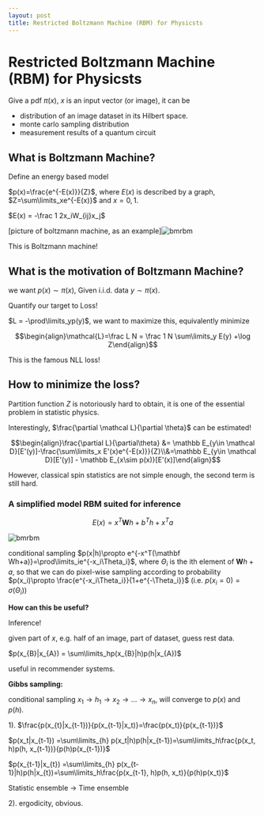 ```yaml
---
layout: post
title: Restricted Boltzmann Machine (RBM) for Physicsts
---
```

# Restricted Boltzmann Machine (RBM) for Physicsts

Give a pdf $\pi(x)$, $x$ is an input vector (or image), it can be

* distribution of an image dataset in its Hilbert space.
* monte carlo sampling distribution
* measurement results of a quantum circuit

## What is Boltzmann Machine?

Define an energy based model

$p(x)=\frac{e^{-E(x)}}{Z}$, where $E(x)$ is described by a graph, $Z=\sum\limits_xe^{-E(x)}$ and $x=0,1$.

$E(x) = -\frac 1 2x_iW_{ij}x_j$

[picture of boltzmann machine, as an example]![bmrbm](Figures/Handson/bmrbm.png)

This is Boltzmann machine!

## What is the motivation of Boltzmann Machine?

we want $p(x)\sim\pi(x)$, Given i.i.d. data $y\sim\pi(x)$.

Quantify our target to Loss!

$L = -\prod\limits_yp(y)$, we want to maximize this, equivalently minimize 

$$\begin{align}\mathcal{L}=\frac L N = \frac 1 N \sum\limits_y E(y) +\log Z\end{align}$$

This is the famous NLL loss!

## How to minimize the loss?

Partition function $Z$ is notoriously hard to obtain, it is one of the essential problem in statistic physics.

Interestingly, $\frac{\partial \mathcal L}{\partial \theta}$ can be estimated!

$$\begin{align}\frac{\partial L}{\partial\theta} &= \mathbb E_{y\in \mathcal D}[E'(y)]-\frac{\sum\limits_x E'(x)e^{-E(x)}}{Z}\\&=\mathbb E_{y\in \mathcal D}[E'(y)] - \mathbb E_{x\sim p(x)}[E'(x)]\end{align}$$

However, classical spin statistics are not simple enough, the second term is still hard.

### A simplified model RBM suited for inference

$$E(x) = x^T\mathbf Wh + b^Th +x^Ta$$

![bmrbm](Figures/Handson/rbmcompress.png)





conditional sampling $p(x|h)\propto e^{-x^T(\mathbf Wh+a)}=\prod\limits_ie^{-x_i\Theta_i}$, where $\Theta_i$ is the ith element of $\mathbf Wh+a$, so that we can do pixel-wise sampling according to probability $p(x_i)\propto \frac{e^{-x_i\Theta_i}}{1+e^{-\Theta_i}}$  (i.e. $p(x_i=0)=\sigma(\Theta_i)$)

**How can this be useful?**

Inference!

given part of $x$, e.g. half of an image, part of dataset, guess rest data.

$p(x_{B}|x_{A}) = \sum\limits_hp(x_{B}|h)p(h|x_{A})$

useful in recommender systems.

**Gibbs sampling:**

conditional sampling $x_1\rightarrow h_1\rightarrow x_2 \rightarrow \ldots\rightarrow x_n$, will converge to $p(x)$ and $p(h)$.

1). $\frac{p(x_{t}|x_{t-1})}{p(x_{t-1}|x_t)}=\frac{p(x_t)}{p(x_{t-1})}$

$p(x_t|x_{t-1}) =\sum\limits_{h} p(x_t|h)p(h|x_{t-1})=\sum\limits_h\frac{p(x_t, h)p(h, x_{t-1})}{p(h)p(x_{t-1})}$

$p(x_{t-1}|x_{t}) =\sum\limits_{h} p(x_{t-1}|h)p(h|x_{t})=\sum\limits_h\frac{p(x_{t-1}, h)p(h, x_t)}{p(h)p(x_t)}$

Statistic ensemble $\rightarrow$ Time ensemble

2). ergodicity, obvious.

